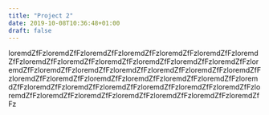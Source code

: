 ```yaml
---
title: "Project 2"
date: 2019-10-08T10:36:48+01:00
draft: false
---
```


loremdZfFzloremdZfFzloremdZfFzloremdZfFzloremdZfFzloremdZfFzloremdZfFzloremdZfFzloremdZfFzloremdZfFzloremdZfFzloremdZfFzloremdZfFzloremdZfFzloremdZfFzloremdZfFzloremdZfFzloremdZfFzloremdZfFzloremdZfFzloremdZfFzloremdZfFzloremdZfFzloremdZfFzloremdZfFzloremdZfFzloremdZfFzloremdZfFzloremdZfFzloremdZfFzloremdZfFzloremdZfFzloremdZfFzloremdZfFzloremdZfFzloremdZfFzloremdZfFzloremdZfFzloremdZfFzloremdZfFz
